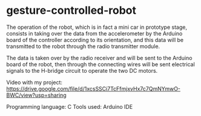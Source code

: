 # gesture-controlled-robot

The operation of the robot, which is in fact a mini car in prototype stage, consists in taking over the data from the accelerometer by the Arduino board of the controller according to its orientation, and this data will be transmitted to the robot through the radio transmitter module. 

The data is taken over by the radio receiver and will be sent to the Arduino board of the robot, then through the connecting wires will be sent electrical signals to the H-bridge circuit to operate the two DC motors.

Video with my project: <br>
https://drive.google.com/file/d/1xcsSSCi7TcFfmjxvHx7c7QmNYmwO-BWC/view?usp=sharing

Programming language: C 
Tools used: Arduino IDE
